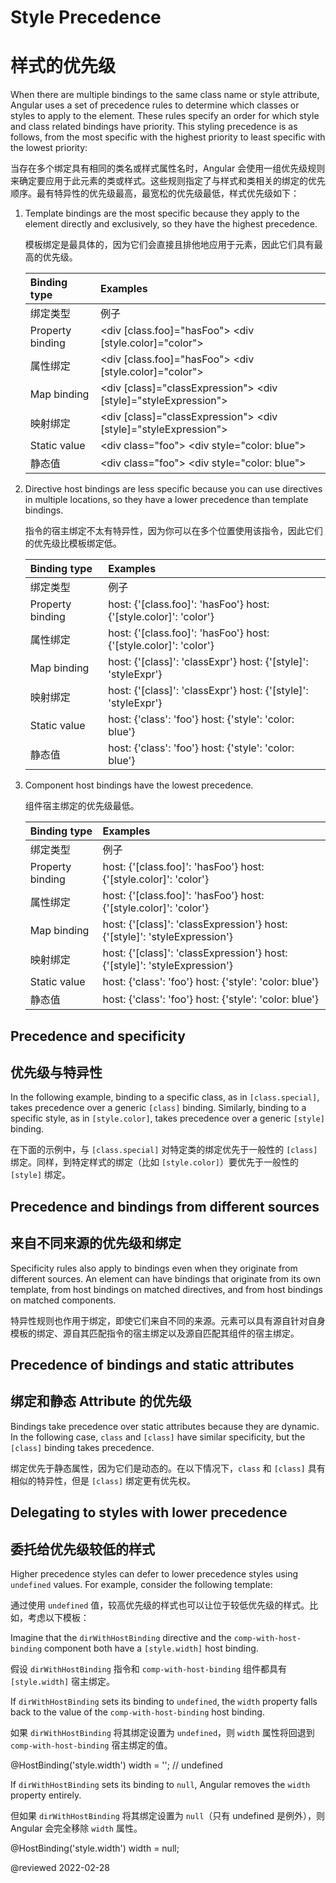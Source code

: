 # Style Precedence

# 样式的优先级

When there are multiple bindings to the same class name or style attribute, Angular uses a set of precedence rules to determine which classes or styles to apply to the element.
These rules specify an order for which style and class related bindings have priority.
This styling precedence is as follows, from the most specific with the highest priority to least specific with the lowest priority:

当存在多个绑定具有相同的类名或样式属性名时，Angular 会使用一组优先级规则来确定要应用于此元素的类或样式。这些规则指定了与样式和类相关的绑定的优先顺序。最有特异性的优先级最高，最宽松的优先级最低，样式优先级如下：

1. Template bindings are the most specific because they apply to the element directly and exclusively, so they have the highest precedence.

   模板绑定是最具体的，因为它们会直接且排他地应用于元素，因此它们具有最高的优先级。

   | Binding type | Examples |
   | :----------- | :------- |
   | 绑定类型 | 例子 |
   | Property binding | <code-example format="html" hideCopy language="html"> &lt;div [class.foo]="hasFoo"&gt; </code-example> <code-example format="html" hideCopy language="html" >&lt;div [style.color]="color"&gt; </code-example> |
   | 属性绑定 | <code-example format="html" hideCopy language="html"> &lt;div [class.foo]="hasFoo"&gt; </code-example> <code-example format="html" hideCopy language="html" >&lt;div [style.color]="color"&gt; </code-example> |
   | Map binding | <code-example format="html" hideCopy language="html"> &lt;div [class]="classExpression"&gt; </code-example> <code-example format="html" hideCopy language="html"> &lt;div [style]="styleExpression"&gt; </code-example> |
   | 映射绑定 | <code-example format="html" hideCopy language="html"> &lt;div [class]="classExpression"&gt; </code-example> <code-example format="html" hideCopy language="html"> &lt;div [style]="styleExpression"&gt; </code-example> |
   | Static value | <code-example format="html" hideCopy language="html"> &lt;div class="foo"&gt; </code-example> <code-example format="html" hideCopy language="html"> &lt;div style="color: blue"&gt; </code-example> |
   | 静态值 | <code-example format="html" hideCopy language="html"> &lt;div class="foo"&gt; </code-example> <code-example format="html" hideCopy language="html"> &lt;div style="color: blue"&gt; </code-example> |

1. Directive host bindings are less specific because you can use directives in multiple locations, so they have a lower precedence than template bindings.

   指令的宿主绑定不太有特异性，因为你可以在多个位置使用该指令，因此它们的优先级比模板绑定低。

   | Binding type | Examples |
   | :----------- | :------- |
   | 绑定类型 | 例子 |
   | Property binding | <code-example format="typescript" hideCopy language="typescript"> host: {'[class.foo]': 'hasFoo'} </code-example> <code-example format="typescript" hideCopy language="typescript"> host: {'[style.color]': 'color'} </code-example> |
   | 属性绑定 | <code-example format="typescript" hideCopy language="typescript"> host: {'[class.foo]': 'hasFoo'} </code-example> <code-example format="typescript" hideCopy language="typescript"> host: {'[style.color]': 'color'} </code-example> |
   | Map binding | <code-example format="typescript" hideCopy language="typescript"> host: {'[class]': 'classExpr'} </code-example> <code-example format="typescript" hideCopy language="typescript"> host: {'[style]': 'styleExpr'} </code-example> |
   | 映射绑定 | <code-example format="typescript" hideCopy language="typescript"> host: {'[class]': 'classExpr'} </code-example> <code-example format="typescript" hideCopy language="typescript"> host: {'[style]': 'styleExpr'} </code-example> |
   | Static value | <code-example format="typescript" hideCopy language="typescript"> host: {'class': 'foo'} </code-example> <code-example format="typescript" hideCopy language="typescript"> host: {'style': 'color: blue'} </code-example> |
   | 静态值 | <code-example format="typescript" hideCopy language="typescript"> host: {'class': 'foo'} </code-example> <code-example format="typescript" hideCopy language="typescript"> host: {'style': 'color: blue'} </code-example> |

1. Component host bindings have the lowest precedence.

   组件宿主绑定的优先级最低。

   | Binding type | Examples |
   | :----------- | :------- |
   | 绑定类型 | 例子 |
   | Property binding | <code-example format="typescript" hideCopy language="typescript"> host: {'[class.foo]': 'hasFoo'} </code-example> <code-example format="typescript" hideCopy language="typescript">host: {'[style.color]': 'color'} </code-example> |
   | 属性绑定 | <code-example format="typescript" hideCopy language="typescript"> host: {'[class.foo]': 'hasFoo'} </code-example> <code-example format="typescript" hideCopy language="typescript">host: {'[style.color]': 'color'} </code-example> |
   | Map binding | <code-example format="typescript" hideCopy language="typescript"> host: {'[class]': 'classExpression'} </code-example> <code-example format="typescript" hideCopy language="typescript"> host: {'[style]': 'styleExpression'} </code-example> |
   | 映射绑定 | <code-example format="typescript" hideCopy language="typescript"> host: {'[class]': 'classExpression'} </code-example> <code-example format="typescript" hideCopy language="typescript"> host: {'[style]': 'styleExpression'} </code-example> |
   | Static value | <code-example format="typescript" hideCopy language="typescript"> host: {'class': 'foo'} </code-example> <code-example format="typescript" hideCopy language="typescript"> host: {'style': 'color: blue'} </code-example> |
   | 静态值 | <code-example format="typescript" hideCopy language="typescript"> host: {'class': 'foo'} </code-example> <code-example format="typescript" hideCopy language="typescript"> host: {'style': 'color: blue'} </code-example> |

## Precedence and specificity

## 优先级与特异性

In the following example, binding to a specific class, as in `[class.special]`, takes precedence over a generic `[class]` binding.
Similarly, binding to a specific style, as in `[style.color]`, takes precedence over a generic `[style]` binding.

在下面的示例中，与 `[class.special]` 对特定类的绑定优先于一般性的 `[class]` 绑定。同样，到特定样式的绑定（比如 `[style.color]`）要优先于一般性的 `[style]` 绑定。

<code-example header="src/app/app.component.html" path="attribute-binding/src/app/app.component.html" region="basic-specificity"></code-example>

## Precedence and bindings from different sources

## 来自不同来源的优先级和绑定

Specificity rules also apply to bindings even when they originate from different sources.
An element can have bindings that originate from its own template, from host bindings on matched directives, and from host bindings on matched components.

特异性规则也作用于绑定，即使它们来自不同的来源。元素可以具有源自针对自身模板的绑定、源自其匹配指令的宿主绑定以及源自匹配其组件的宿主绑定。

<code-example header="src/app/app.component.html" path="attribute-binding/src/app/app.component.html" region="source-specificity"></code-example>

## Precedence of bindings and static attributes

## 绑定和静态 Attribute 的优先级

Bindings take precedence over static attributes because they are dynamic.
In the following case, `class` and `[class]` have similar specificity, but the `[class]` binding takes precedence.

绑定优先于静态属性，因为它们是动态的。在以下情况下，`class` 和 `[class]` 具有相似的特异性，但是 `[class]` 绑定更有优先权。

<code-example header="src/app/app.component.html" path="attribute-binding/src/app/app.component.html" region="dynamic-priority"></code-example>

<a id="styling-delegation"></a>

## Delegating to styles with lower precedence

## 委托给优先级较低的样式

Higher precedence styles can defer to lower precedence styles using `undefined` values.
For example, consider the following template:

通过使用 `undefined` 值，较高优先级的样式也可以让位于较低优先级的样式。比如，考虑以下模板：

<code-example header="src/app/app.component.html" path="attribute-binding/src/app/app.component.html" region="style-delegation"></code-example>

Imagine that the `dirWithHostBinding` directive and the `comp-with-host-binding` component both have a `[style.width]` host binding.

假设 `dirWithHostBinding` 指令和 `comp-with-host-binding` 组件都具有 `[style.width]` 宿主绑定。

<code-example header="src/app/comp-with-host-binding.component.ts and dirWithHostBinding.directive.ts" path="attribute-binding/src/app/comp-with-host-binding.component.ts" region="hostbinding"></code-example>

If `dirWithHostBinding` sets its binding to `undefined`, the `width` property falls back to the value of the `comp-with-host-binding` host binding.

如果 `dirWithHostBinding` 将其绑定设置为 `undefined`，则 `width` 属性将回退到 `comp-with-host-binding` 宿主绑定的值。

<code-example format="typescript" header="dirWithHostBinding directive" language="typescript">

&commat;HostBinding('style.width')
width = ''; // undefined

</code-example>

<div class="alert is-helpful">

If `dirWithHostBinding` sets its binding to `null`, Angular removes the `width` property entirely.

但如果 `dirWithHostBinding` 将其绑定设置为 `null`（只有 undefined 是例外），则 Angular 会完全移除 `width` 属性。

<code-example format="typescript" header="dirWithHostBinding" language="typescript">

&commat;HostBinding('style.width')
width = null;

</code-example>

</div>

<!-- links -->

<!-- external links -->

<!-- end links -->

@reviewed 2022-02-28